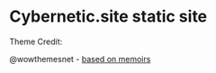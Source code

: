 # Cybernetic.site static site

Theme Credit:

@wowthemesnet - [based on memoirs](https://github.com/wowthemesnet/jekyll-theme-memoirs)
